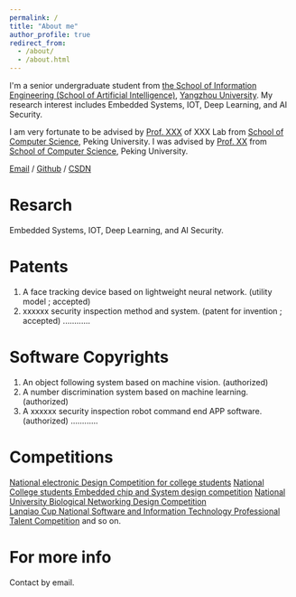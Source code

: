 ```yaml
---
permalink: /
title: "About me"
author_profile: true
redirect_from: 
  - /about/
  - /about.html
---
```



I'm a senior undergraduate student from [the School of Information Engineering (School of Artificial Intelligence)](https://xxgcxy.yzu.edu.cn/), [Yangzhou University](https://www.yzu.edu.cn/). My research interest includes Embedded Systems, IOT, Deep Learning, and AI Security.

I am very fortunate to be advised by [Prof. XXX](https://www.XXX.com/) of XXX Lab from [School of Computer Science](https://cs.pku.edu.cn/), Peking University. I was advised by [Prof. XX](https://XXX.pku.edu.cn/) from [School of Computer Science](https://cs.pku.edu.cn/), Peking University.

[Email](mailto:yzue101llm@163.com) / [Github](https://github.com/yzullm) / [CSDN](https://blog.csdn.net/m0_70628523?spm=1000.2115.3001.5343)


Resarch
======
Embedded Systems, IOT, Deep Learning, and AI Security.


Patents 
======
1. A face tracking device based on lightweight neural network. (utility model ; accepted)
2. xxxxxx security inspection method and system. (patent for invention ; accepted)
............


Software Copyrights
======
1. An object following system based on machine vision. (authorized)
2. A number discrimination system based on machine learning. (authorized)
3. A xxxxxx security inspection robot command end APP software. (authorized)
............

Competitions
======
[National electronic Design Competition for college students](http://nuedc.xjtu.edu.cn/)
[National College students Embedded chip and System design competition](http://www.socchina.net/)
[National University Biological Networking Design Competition](https://iot.sjtu.edu.cn/Default.aspx)  
[Lanqiao Cup National Software and Information Technology Professional Talent Competition](https://dasai.lanqiao.cn/) 
and so on.


For more info
======
Contact by email.


